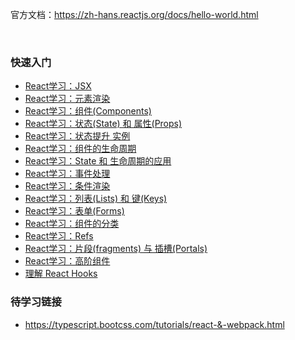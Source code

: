 官方文档：https://zh-hans.reactjs.org/docs/hello-world.html

<br>

### 快速入门
- [React学习：JSX](https://blog.csdn.net/b954960630/article/details/79670327)
- [React学习：元素渲染](https://blog.csdn.net/b954960630/article/details/79809898)
- [React学习：组件(Components)](https://blog.csdn.net/b954960630/article/details/79814331)
- [React学习：状态(State) 和 属性(Props)](https://blog.csdn.net/b954960630/article/details/79822639)
- [React学习：状态提升 实例](https://blog.csdn.net/b954960630/article/details/80216160)
- [React学习：组件的生命周期](https://blog.csdn.net/b954960630/article/details/79823360)
- [React学习：State 和 生命周期的应用](https://blog.csdn.net/b954960630/article/details/79849989)
- [React学习：事件处理](https://blog.csdn.net/b954960630/article/details/79858083)
- [React学习：条件渲染](https://blog.csdn.net/b954960630/article/details/79946088)
- [React学习：列表(Lists) 和 键(Keys)](https://blog.csdn.net/b954960630/article/details/79946242)
- [React学习：表单(Forms)](https://blog.csdn.net/b954960630/article/details/79951209)
- [React学习：组件的分类](https://blog.csdn.net/b954960630/article/details/80198894)
- [React学习：Refs](https://blog.csdn.net/b954960630/article/details/80197173)
- [React学习：片段(fragments) 与 插槽(Portals)](https://blog.csdn.net/b954960630/article/details/80200905)
- [React学习：高阶组件](https://blog.csdn.net/b954960630/article/details/80180904)
- [理解 React Hooks](https://zhuanlan.zhihu.com/p/347136271)


### 待学习链接
- https://typescript.bootcss.com/tutorials/react-&-webpack.html
